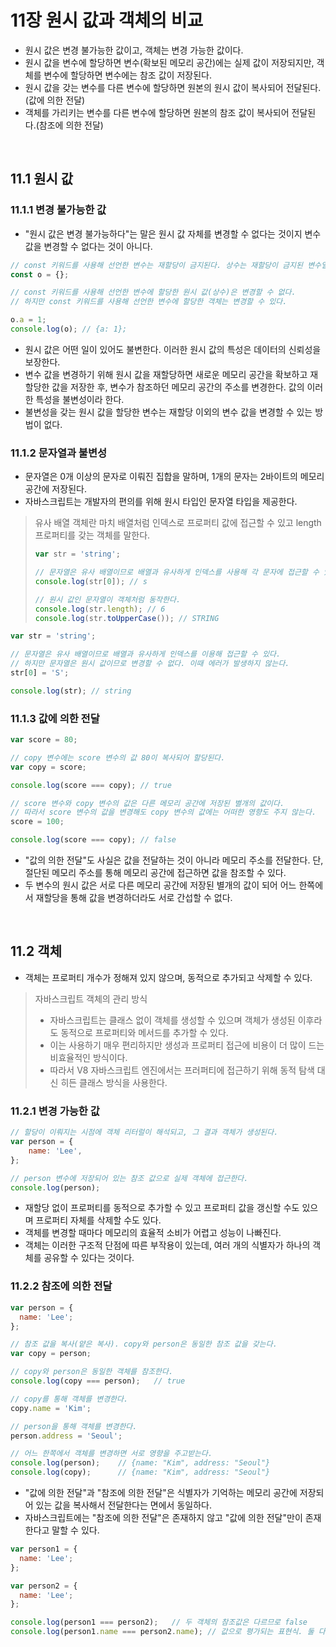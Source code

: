 # 11장 원시 값과 객체의 비교

-   원시 값은 변경 불가능한 값이고, 객체는 변경 가능한 값이다.
-   원시 값을 변수에 할당하면 변수(확보된 메모리 공간)에는 실제 값이 저장되지만, 객체를 변수에 할당하면 변수에는 참조 값이 저장된다.
-   원시 값을 갖는 변수를 다른 변수에 할당하면 원본의 원시 값이 복사되어 전달된다.(값에 의한 전달)
-   객체를 가리키는 변수를 다른 변수에 할당하면 원본의 참조 값이 복사되어 전달된다.(참조에 의한 전달)

<br>

## 11.1 원시 값

### 11.1.1 변경 불가능한 값

-   "원시 값은 변경 불가능하다"는 말은 원시 값 자체를 변경할 수 없다는 것이지 변수 값을 변경할 수 없다는 것이 아니다.

```js
// const 키워드를 사용해 선언한 변수는 재할당이 금지된다. 상수는 재할당이 금지된 변수일 뿐이다.
const o = {};

// const 키워드를 사용해 선언한 변수에 할당한 원시 값(상수)은 변경할 수 없다.
// 하지만 const 키워드를 사용해 선언한 변수에 할당한 객체는 변경할 수 있다.

o.a = 1;
console.log(o); // {a: 1};
```

-   원시 값은 어떤 일이 있어도 불변한다. 이러한 원시 값의 특성은 데이터의 신뢰성을 보장한다.
-   변수 값을 변경하기 위해 원시 값을 재할당하면 새로운 메모리 공간을 확보하고 재할당한 값을 저장한 후, 변수가 참조하던 메모리 공간의 주소를 변경한다. 값의 이러한 특성을 불변성이라 한다.
-   불변성을 갖는 원시 값을 할당한 변수는 재할당 이외의 변수 값을 변경할 수 있는 방법이 없다.

### 11.1.2 문자열과 불변성

-   문자열은 0개 이상의 문자로 이뤄진 집합을 말하며, 1개의 문자는 2바이트의 메모리 공간에 저장된다.
-   자바스크립트는 개발자의 편의를 위해 원시 타입인 문자열 타입을 제공한다.

> 유사 배열 객체란 마치 배열처럼 인덱스로 프로퍼티 값에 접근할 수 있고 length 프로퍼티를 갖는 객체를 말한다.
>
> ```js
> var str = 'string';
>
> // 문자열은 유사 배열이므로 배열과 유사하게 인덱스를 사용해 각 문자에 접근할 수 있다.
> console.log(str[0]); // s
>
> // 원시 값인 문자열이 객체처럼 동작한다.
> console.log(str.length); // 6
> console.log(str.toUpperCase()); // STRING
> ```

```js
var str = 'string';

// 문자열은 유사 배열이므로 배열과 유사하게 인덱스를 이용해 접근할 수 있다.
// 하지만 문자열은 원시 값이므로 변경할 수 없다. 이때 에러가 발생하지 않는다.
str[0] = 'S';

console.log(str); // string
```

### 11.1.3 값에 의한 전달

```js
var score = 80;

// copy 변수에는 score 변수의 값 80이 복사되어 할당된다.
var copy = score;

console.log(score === copy); // true

// score 변수와 copy 변수의 값은 다른 메모리 공간에 저장된 별개의 값이다.
// 따라서 score 변수의 값을 변경해도 copy 변수의 값에는 어떠한 영향도 주지 않는다.
score = 100;

console.log(score === copy); // false
```

-   "값의 의한 전달"도 사실은 값을 전달하는 것이 아니라 메모리 주소를 전달한다. 단, 절단된 메모리 주소를 통해 메모리 공간에 접근하면 값을 참조할 수 있다.
-   두 변수의 원시 값은 서로 다른 메모리 공간에 저장된 별개의 값이 되어 어느 한쪽에서 재할당을 통해 값을 변경하더라도 서로 간섭할 수 없다.

<br>

## 11.2 객체

-   객체는 프로퍼티 개수가 정해져 있지 않으며, 동적으로 추가되고 삭제할 수 있다.

> 자바스크립트 객체의 관리 방식
>
> -   자바스크립트는 클래스 없이 객체를 생성할 수 있으며 객체가 생성된 이후라도 동적으로 프로퍼티와 메서드를 추가할 수 있다.
> -   이는 사용하기 매우 편리하지만 생성과 프로퍼티 접근에 비용이 더 많이 드는 비효율적인 방식이다.
> -   따라서 V8 자바스크립트 엔진에서는 프러퍼티에 접근하기 위해 동적 탐색 대신 히든 클래스 방식을 사용한다.

### 11.2.1 변경 가능한 값

```js
// 할당이 이뤄지는 시점에 객체 리터럴이 해석되고, 그 결과 객체가 생성된다.
var person = {
    name: 'Lee',
};

// person 변수에 저장되어 있는 참조 값으로 실제 객체에 접근한다.
console.log(person);
```

-   재할당 없이 프로퍼티를 동적으로 추가할 수 있고 프로퍼티 값을 갱신할 수도 있으며 프로퍼티 자체를 삭제할 수도 있다.
-   객체를 변경할 때마다 메모리의 효율적 소비가 어렵고 성능이 나빠진다.
-   객체는 이러한 구조적 단점에 따른 부작용이 있는데, 여러 개의 식별자가 하나의 객체를 공유할 수 있다는 것이다.

### 11.2.2 참조에 의한 전달

```js
var person = {
  name: 'Lee';
};

// 참조 값을 복사(얕은 복사). copy와 person은 동일한 참조 값을 갖는다.
var copy = person;

// copy와 person은 동일한 객체를 참조한다.
console.log(copy === person);	// true

// copy를 통해 객체를 변경한다.
copy.name = 'Kim';

// person을 통해 객체를 변경한다.
person.address = 'Seoul';

// 어느 한쪽에서 객체를 변경하면 서로 영향을 주고받는다.
console.log(person);	// {name: "Kim", address: "Seoul"}
console.log(copy);		// {name: "Kim", address: "Seoul"}
```

-   "값에 의한 전달"과 "참조에 의한 전달"은 식별자가 기억하는 메모리 공간에 저장되어 있는 값을 복사해서 전달한다는 면에서 동일하다.
-   자바스크립트에는 "참조에 의한 전달"은 존재하지 않고 "값에 의한 전달"만이 존재한다고 말할 수 있다.

```js
var person1 = {
  name: 'Lee';
};

var person2 = {
  name: 'Lee';
};

console.log(person1 === person2);	// 두 객체의 참조값은 다르므로 false
console.log(person1.name === person2.name);	// 값으로 평가되는 표현식. 둘 다 'Lee'이므로 true
```
